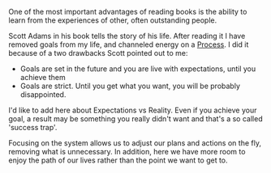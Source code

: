 
One of the most important advantages of reading books is the ability to learn from the experiences of other, often outstanding people.

Scott Adams in his book tells the story of his life. After reading it I have removed goals from my life, and channeled energy on a [Process](../Core/Process.md). I did it because of a two drawbacks Scott pointed out to me: 

- Goals are set in the future and you are live with expectations, until you achieve them
- Goals are strict. Until you get what you want, you will be probably disappointed. 

I'd like to add here about Expectations vs Reality. Even if you achieve your goal, a result may be something you really didn't want and that's a so called 'success trap'.

Focusing on the system allows us to adjust our plans and actions on the fly, removing what is unnecessary. In addition, here we have more room to enjoy the path of our lives rather than the point we want to get to.